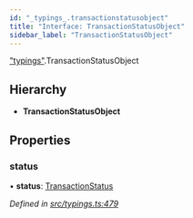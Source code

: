 ```yaml
---
id: "_typings_.transactionstatusobject"
title: "Interface: TransactionStatusObject"
sidebar_label: "TransactionStatusObject"
---
```


["typings"](../modules/_typings_.md).TransactionStatusObject

## Hierarchy

* **TransactionStatusObject**

## Properties

### status

•  **status**: [TransactionStatus](../enums/_typings_.transactionstatus.md)

*Defined in [src/typings.ts:479](https://github.com/trustlines-protocol/clientlib/blob/8b30ce1/src/typings.ts#L479)*
